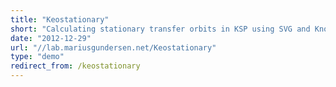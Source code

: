 ```yaml
---
title: "Keostationary"
short: "Calculating stationary transfer orbits in KSP using SVG and Knockout"
date: "2012-12-29"
url: "//lab.mariusgundersen.net/Keostationary"
type: "demo"
redirect_from: /keostationary
---
```



